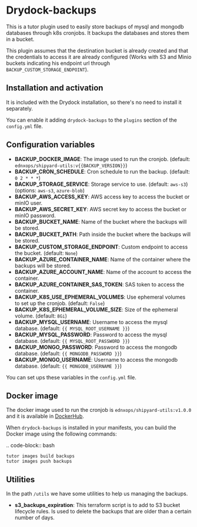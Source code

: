 # Drydock-backups


This is a tutor plugin used to easily store backups of mysql and mongodb databases through k8s cronjobs. It backups the databases and stores them in a bucket.

This plugin assumes that the destination bucket is already created and that the credentials to access it are already configured (Works with S3 and Minio buckets indicating his endpoint url through `BACKUP_CUSTOM_STORAGE_ENDPOINT`).

## Installation and activation


It is included with the Drydock installation, so there's no need to install it separately.

You can enable it adding `drydock-backups` to the `plugins` section of the `config.yml` file.

## Configuration variables


- **BACKUP_DOCKER_IMAGE**: The image used to run the cronjob. (default: `ednxops/shipyard-utils:v{{BACKUP_VERSION}}`)
- **BACKUP_CRON_SCHEDULE**: Cron schedule to run the backup. (default: `0 2 * * *`)
- **BACKUP_STORAGE_SERVICE**: Storage service to use. (default: `aws-s3`) (options: `aws-s3`, `azure-blob`)
- **BACKUP_AWS_ACCESS_KEY**: AWS access key to access the bucket or minIO user.
- **BACKUP_AWS_SECRET_KEY**: AWS secret key to access the bucket or minIO password.
- **BACKUP_BUCKET_NAME**: Name of the bucket where the backups will be stored.
- **BACKUP_BUCKET_PATH**: Path inside the bucket where the backups will be stored.
- **BACKUP_CUSTOM_STORAGE_ENDPOINT**: Custom endpoint to access the bucket. (default: `None`)
- **BACKUP_AZURE_CONTAINER_NAME**: Name of the container where the backups will be stored.
- **BACKUP_AZURE_ACCOUNT_NAME**: Name of the account to access the container.
- **BACKUP_AZURE_CONTAINER_SAS_TOKEN**: SAS token to access the container.
- **BACKUP_K8S_USE_EPHEMERAL_VOLUMES**: Use ephemeral volumes to set up the cronjob. (default: `False`)
- **BACKUP_K8S_EPHEMERAL_VOLUME_SIZE**: Size of the ephemeral volume. (default: `8Gi`)
- **BACKUP_MYSQL_USERNAME**: Username to access the mysql database. (default: `{{ MYSQL_ROOT_USERNAME }}`)
- **BACKUP_MYSQL_PASSWORD**: Password to access the mysql database. (default: `{{ MYSQL_ROOT_PASSWORD }}`)
- **BACKUP_MONGO_PASSWORD**: Password to access the mongodb database. (default: `{{ MONGODB_PASSWORD }}`)
- **BACKUP_MONGO_USERNAME**: Username to access the mongodb database. (default: `{{ MONGODB_USERNAME }}`)

You can set ups these variables in the `config.yml` file.

## Docker image


The docker image used to run the cronjob is `ednxops/shipyard-utils:v1.0.0` and it is available in [DockerHub](https://hub.docker.com/r/ednxops/shipyard-utils).

When `drydock-backups` is installed in your manifests, you can build the Docker image using the following commands:

.. code-block:: bash

    tutor images build backups
    tutor images push backups

## Utilities


In the path `/utils` we have some utilities to help us managing the backups.

- **s3_backups_expiration**: This terraform script is to add to S3 bucket lifecycle rules. Is used to delete the backups that are older than a certain number of days.
